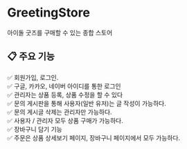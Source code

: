 # GreetingStore
아이돌 굿즈를 구매할 수 있는 종합 스토어

## 📋 주요 기능
✅ 회원가입, 로그인.<br>
✅ 구글, 카카오, 네이버 아이디를 통한 로그인<br>
✅ 관리자는 상품 등록, 상품 수정을 할 수 있다<br>
✅ 문의 게시판을 통해 사용자(일반 유저)는 글 작성이 가능하다.<br>
✅ 문의 게시글 삭제는 관리자만 가능하다.<br>
✅ 사용자 / 관리자 모두 상품 구매가 가능하다.<br>
✅ 장바구니 담기 기능<br>
✅ 주문은 상품 상세보기 페이지, 장바구니 페이지에서 모두 가능하다.<br>
